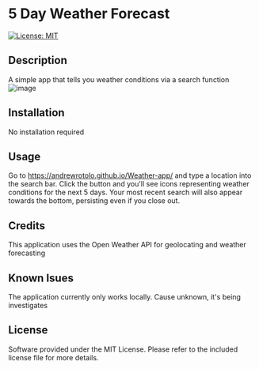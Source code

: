 # 5 Day Weather Forecast

[![License: MIT](https://img.shields.io/badge/License-MIT-yellow.svg)](https://opensource.org/licenses/MIT)

## Description
A simple app that tells you weather conditions via a search function
![image](https://github.com/AndrewRotolo/Weather-app/assets/119925857/019e30e5-23da-4362-8ccf-fe6c5dd7cf5f)


## Installation
No installation required

## Usage
Go to https://andrewrotolo.github.io/Weather-app/ and type a location into the search bar. Click the button and you'll see icons representing weather conditions for the next 5 days. Your most recent search will also appear towards the bottom, persisting even if you close out.

## Credits
This application uses the Open Weather API for geolocating and weather forecasting

## Known Isues
The application currently only works locally. Cause unknown, it's being investigates

## License
Software provided under the MIT License. Please refer to the included license file for more details.
